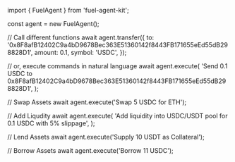 import { FuelAgent } from 'fuel-agent-kit';

const agent = new FuelAgent();

// Call different functions
await agent.transfer({
  to: '0x8F8afB12402C9a4bD9678Bec363E51360142f8443FB171655eEd55dB298828D1',
  amount: 0.1,
  symbol: 'USDC',
});

// or, execute commands in natural language
await agent.execute(
  'Send 0.1 USDC to 0x8F8afB12402C9a4bD9678Bec363E51360142f8443FB171655eEd55dB298828D1',
);

// Swap Assets
await agent.execute('Swap 5 USDC for ETH');

// Add Liqudity
await agent.execute(
  'Add liquidity into USDC/USDT pool for 0.1 USDC with 5% slippage',
);

// Lend Assets
await agent.execute('Supply 10 USDT as Collateral');

// Borrow Assets
await agent.execute('Borrow 11 USDC');

